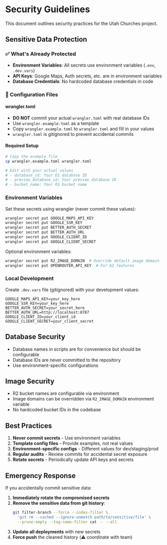 # Security Guidelines

This document outlines security practices for the Utah Churches project.

## Sensitive Data Protection

### ✅ What's Already Protected

- **Environment Variables**: All secrets use environment variables (`.env`, `.dev.vars`)
- **API Keys**: Google Maps, Auth secrets, etc. are in environment variables
- **Database Credentials**: No hardcoded database credentials in code

### 🚨 Configuration Files

#### wrangler.toml
- **DO NOT** commit your actual `wrangler.toml` with real database IDs
- Use `wrangler.example.toml` as a template
- Copy `wrangler.example.toml` to `wrangler.toml` and fill in your values
- `wrangler.toml` is gitignored to prevent accidental commits

#### Required Setup
```bash
# Copy the example file
cp wrangler.example.toml wrangler.toml

# Edit with your actual values
# - database_id: Your D1 database ID
# - preview_database_id: Your preview database ID  
# - bucket_name: Your R2 bucket name
```

### Environment Variables

Set these secrets using wrangler (never commit these values):

```bash
wrangler secret put GOOGLE_MAPS_API_KEY
wrangler secret put GOOGLE_SSR_KEY
wrangler secret put BETTER_AUTH_SECRET
wrangler secret put BETTER_AUTH_URL
wrangler secret put GOOGLE_CLIENT_ID
wrangler secret put GOOGLE_CLIENT_SECRET
```

Optional environment variables:
```bash
wrangler secret put R2_IMAGE_DOMAIN  # Override default image domain
wrangler secret put OPENROUTER_API_KEY  # For AI features
```

### Local Development

Create `.dev.vars` file (gitignored) with your development values:
```
GOOGLE_MAPS_API_KEY=your_key_here
GOOGLE_SSR_KEY=your_key_here
BETTER_AUTH_SECRET=your_secret_here
BETTER_AUTH_URL=http://localhost:8787
GOOGLE_CLIENT_ID=your_client_id
GOOGLE_CLIENT_SECRET=your_client_secret
```

## Database Security

- Database names in scripts are for convenience but should be configurable
- Database IDs are never committed to the repository
- Use environment-specific configurations

## Image Security

- R2 bucket names are configurable via environment
- Image domains can be overridden via `R2_IMAGE_DOMAIN` environment variable
- No hardcoded bucket IDs in the codebase

## Best Practices

1. **Never commit secrets** - Use environment variables
2. **Template config files** - Provide examples, not real values  
3. **Environment-specific configs** - Different values for dev/staging/prod
4. **Regular audits** - Review commits for accidental secret exposure
5. **Rotate secrets** - Periodically update API keys and secrets

## Emergency Response

If you accidentally commit sensitive data:

1. **Immediately rotate the compromised secrets**
2. **Remove the sensitive data from git history**:
   ```bash
   git filter-branch --force --index-filter \
     'git rm --cached --ignore-unmatch path/to/sensitive/file' \
     --prune-empty --tag-name-filter cat -- --all
   ```
3. **Update all deployments** with new secrets
4. **Force push** the cleaned history (⚠️ coordinate with team)